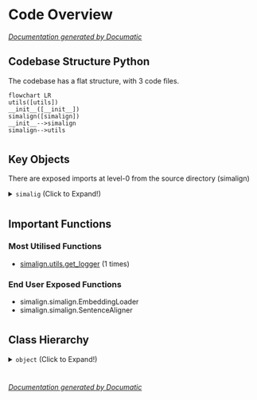 # Code Overview

[_Documentation generated by Documatic_](https://www.documatic.com)

<!---Documatic-section-Codebase Structure Python-start--->
## Codebase Structure Python

The codebase has a flat structure, with 3 code files.

<!---Documatic-block-system_architecture-start--->
```mermaid
flowchart LR
utils([utils])
__init__([__init__])
simalign([simalign])
__init__-->simalign
simalign-->utils
```
<!---Documatic-block-system_architecture-end--->

# #
<!---Documatic-section-Codebase Structure Python-end--->

<!---Documatic-section-Key Objects-start--->
## Key Objects

There are exposed imports at level-0
from the source directory (simalign)

<!---Documatic-block-simalig-start--->
<details>
	<summary><code>simalig</code> (Click to Expand!)</summary>

* `simalign.simalign.EmbeddingLoader`
* `simalign.simalign.SentenceAligner`
</details>
<!---Documatic-block-simalig-end--->

# #
<!---Documatic-section-Key Objects-end--->

<!---Documatic-section-Important Functions-start--->
## Important Functions

<!---Documatic-block-important_funcs-start--->
<!---Documatic-block-most_used_funcs-start--->
### Most Utilised Functions

* [simalign.utils.get_logger](3-simalign_utils.md#simalign.utils.get_logger) (1 times)
<!---Documatic-block-most_used_funcs-end--->

<!---Documatic-block-end_user_funcs-start--->
### End User Exposed Functions

* simalign.simalign.EmbeddingLoader
* simalign.simalign.SentenceAligner
<!---Documatic-block-end_user_funcs-end--->
<!---Documatic-block-important_funcs-end--->

# #
<!---Documatic-section-Important Functions-end--->

<!---Documatic-section-Class Hierarchy-start--->
## Class Hierarchy

<!---Documatic-block-object-start--->
<details>
	<summary><code>object</code> (Click to Expand!)</summary>

* simalign.simalign.EmbeddingLoader
* simalign.simalign.SentenceAligner
</details>
<!---Documatic-block-object-end--->

# #
<!---Documatic-section-Class Hierarchy-end--->

[_Documentation generated by Documatic_](https://www.documatic.com)